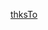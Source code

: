 [thksTo](https://www.youtube.com/watch?v=olf35zb2YS0&list=PL38wFHH4qYZUXLba1gx1l5r_qqMoVZmKM&index=6&ab_channel=LearnwithJon)
